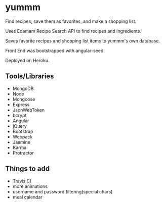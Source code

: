 # yummm

Find recipes, save them as favorites, and make a shopping list.

Uses Edamam Recipe Search API to find recipes and ingredients.

Saves favorite recipes and shopping list items to yummm's own database.

Front End was bootstrapped with angular-seed.

Deployed on Heroku.

## Tools/Libraries

- MongoDB
- Node
- Mongoose
- Express
- JsonWebToken
- bcrypt
- Angular
- jQuery
- Bootstrap
- Webpack
- Jasmine
- Karma
- Protractor

## Things to add

- Travis CI
- more animations
- username and password filtering(special chars)
- meal calendar